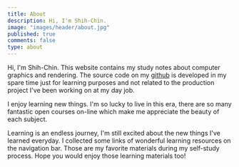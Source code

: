 ```yaml
---
title: About
description: Hi, I'm Shih-Chin.
image: "images/header/about.jpg"
published: true
comments: false
type: about
---
```


Hi, I'm Shih-Chin. This website contains my study notes about computer graphics and rendering. The source code on my [github](https://github.com/shihchinw) is developed in my spare time just for learning purposes and not related to the production project I've been working on at my day job.

I enjoy learning new things. I'm so lucky to live in this era, there are so many fantastic open courses on-line which make me appreciate the beauty of each subject.

Learning is an endless journey, I'm still excited about the new things I've learned everyday. I collected some links of wonderful learning resources on the navigation bar. Those are my favorite materials during my self-study process. Hope you would enjoy those learning materials too!